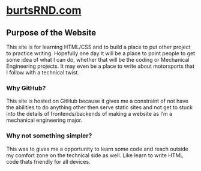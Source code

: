 # [burtsRND.com](burtsrnd.com)
## Purpose of the Website
This site is for learning HTML/CSS and to build a place to put other project to practice writing. Hopefully one day it will be a place to point people to get some idea of what I can do, whether that will be the coding or Mechanical Engineering projects. It may even be a place to write about motorsports that I follow with a technical twist.
### Why GitHub?
This site is hosted on GitHub because it gives me a constraint of not have the abilities to do anything other then serve static sites and not get to stuck into the details of frontends/backends of making a website as I’m a mechanical engineering major.
### Why not something simpler?
This was to gives me a opportunity to learn some code and reach outside my comfort zone on the technical side as well. Like learn to write HTML code thats friendly for all devices.
